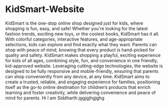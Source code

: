 # KidSmart-Website
KidSmart is the one-stop online shop designed just for kids, where shopping is fun, easy, and safe! Whether
you're looking for the latest fashion trends, exciting new toys, or the coolest books, KidSmart has it all. With
colorful categories, interactive features, and age-appropriate selections, kids can explore and find exactly
what they want. Parents can shop with peace of mind, knowing that every product is hand-picked for quality
and safety. KidSmart makes shopping a playful, exciting experience for kids of all ages, combining style, fun,
and convenience in one friendly, kid-approved website.
Leveraging cutting-edge technologies, the website is designed to be fully responsive and mobile-friendly,
ensuring that parents can shop conveniently from any device, at any time. KidSmart aims to create a trusted,
reliable, and engaging experience for families, positioning itself as the go-to online destination for children’s
products that enrich learning and foster creativity, while delivering convenience and peace of mind for
parents.
 Hi I am Siddharth
jggjgjhgjghg
